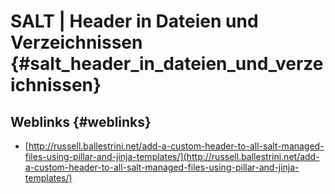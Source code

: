 # SALT \| Header in Dateien und Verzeichnissen {#salt_header_in_dateien_und_verzeichnissen}



## Weblinks {#weblinks}

* [http://russell.ballestrini.net/add-a-custom-header-to-all-salt-managed-files-using-pillar-and-jinja-templates/](http://russell.ballestrini.net/add-a-custom-header-to-all-salt-managed-files-using-pillar-and-jinja-templates/)

  


